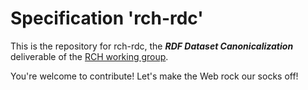 
# Specification 'rch-rdc'

This is the repository for rch-rdc, the **_RDF Dataset Canonicalization_** deliverable of the [RCH working group](https://www.w3.org/groups/wg/rch). 

You're welcome to contribute! Let's make the Web rock our socks
off!
